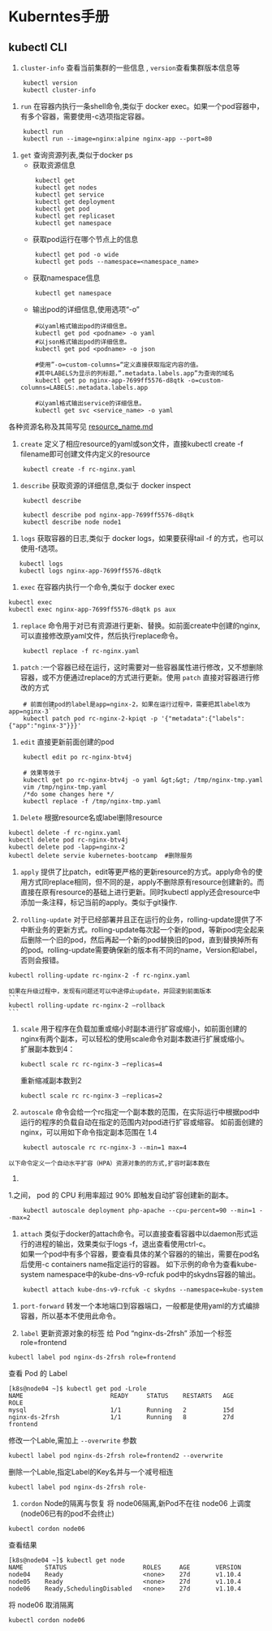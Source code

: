 # Kuberntes手册
## kubectl CLI

1. `cluster-info`  查看当前集群的一些信息 , `version`查看集群版本信息等
``` 	
	kubectl version    
	kubectl cluster-info
``` 

1. `run` 在容器内执行一条shell命令,类似于 docker exec。如果一个pod容器中，有多个容器，需要使用-c选项指定容器。 
```  
	kubectl run
	kubectl run --image=nginx:alpine nginx-app --port=80
```    

1. `get`  查询资源列表,类似于docker ps  
	- 获取资源信息
	``` 	
		kubectl get  	
		kubectl get nodes
		kubectl get service
		kubectl get deployment
		kubectl get pod
		kubectl get replicaset		
		kubectl get namespace		
	``` 
	- 获取pod运行在哪个节点上的信息 
	``` 	
		kubectl get pod -o wide
		kubectl get pods --namespace=<namespace_name>
	``` 
	- 获取namespace信息
	``` 
		kubectl get namespace
	``` 
	- 输出pod的详细信息,使用选项“-o”	
	``` 
		#以yaml格式输出pod的详细信息。
		kubectl get pod <podname> -o yaml 
		#以json格式输出pod的详细信息。	
		kubectl get pod <podname> -o json 
		
		#使用”-o=custom-columns=“定义直接获取指定内容的值。
		#其中LABELS为显示的列标题，”.metadata.labels.app”为查询的域名 
		kubectl get po nginx-app-7699ff5576-d8qtk -o=custom-columns=LABELS:.metadata.labels.app

		#以yaml格式输出service的详细信息。
		kubectl get svc <service_name> -o yaml
	``` 
各种资源名称及其简写见 [resource_name.md](./resource_name.md)

1. `create` 定义了相应resource的yaml或son文件，直接kubectl create -f filename即可创建文件内定义的resource
``` 
    kubectl create -f rc-nginx.yaml
``` 

1. `describe` 获取资源的详细信息,类似于 docker inspect  
``` 
    kubectl describe

	kubectl describe pod nginx-app-7699ff5576-d8qtk
	kubectl describe node node1
``` 

1. `logs` 获取容器的日志,类似于 docker logs，如果要获得tail -f 的方式，也可以使用-f选项。 
 ``` 
    kubectl logs
    kubectl logs nginx-app-7699ff5576-d8qtk
``` 

1. `exec` 在容器内执行一个命令,类似于 docker exec  
```    
kubectl exec     
kubectl exec nginx-app-7699ff5576-d8qtk ps aux
```  

1. `replace` 命令用于对已有资源进行更新、替换。如前面create中创建的nginx,可以直接修改原yaml文件，然后执行replace命令。 
``` 
	kubectl replace -f rc-nginx.yaml 
``` 

1. `patch` :一个容器已经在运行，这时需要对一些容器属性进行修改，又不想删除容器，或不方便通过replace的方式进行更新。使用 `patch` 直接对容器进行修改的方式
```    
	# 前面创建pod的label是app=nginx-2，如果在运行过程中，需要把其label改为app=nginx-3``` 
	kubectl patch pod rc-nginx-2-kpiqt -p '{"metadata":{"labels":{"app":"nginx-3"}}}' 
```   

1. `edit` 直接更新前面创建的pod
``` 
	kubectl edit po rc-nginx-btv4j

    # 效果等效于  
	kubectl get po rc-nginx-btv4j -o yaml &gt;&gt; /tmp/nginx-tmp.yaml  
	vim /tmp/nginx-tmp.yaml   
	/*do some changes here */  
	kubectl replace -f /tmp/nginx-tmp.yaml  
``` 

1. `Delete`  根据resource名或label删除resource
```     
kubectl delete -f rc-nginx.yaml  
kubectl delete pod rc-nginx-btv4j  
kubectl delete pod -lapp=nginx-2 
kubectl delete servie kubernetes-bootcamp  #删除服务
``` 

1. `apply` 提供了比patch，edit等更严格的更新resource的方式。apply命令的使用方式同replace相同，但不同的是，apply不删除原有resource创建新的。而直接在原有resource的基础上进行更新。同时kubectl apply还会resource中添加一条注释，标记当前的apply。类似于git操作.

1. `rolling-update` 对于已经部署并且正在运行的业务，rolling-update提供了不中断业务的更新方式。rolling-update每次起一个新的pod，等新pod完全起来后删除一个旧的pod，然后再起一个新的pod替换旧的pod，直到替换掉所有的pod。rolling-update需要确保新的版本有不同的name，Version和label，否则会报错。
``` 
kubectl rolling-update rc-nginx-2 -f rc-nginx.yaml 
```    

	如果在升级过程中，发现有问题还可以中途停止update，并回滚到前面版本 
	``` 
	kubectl rolling-update rc-nginx-2 —rollback 
	``` 

1. `scale` 用于程序在负载加重或缩小时副本进行扩容或缩小，如前面创建的nginx有两个副本，可以轻松的使用scale命令对副本数进行扩展或缩小。   
	扩展副本数到4：
	``` 
	kubectl scale rc rc-nginx-3 —replicas=4 
	```     
	重新缩减副本数到2
	``` 
	kubectl scale rc rc-nginx-3 —replicas=2 
	``` 

1. `autoscale` 命令会给一个rc指定一个副本数的范围，在实际运行中根据pod中运行的程序的负载自动在指定的范围内对pod进行扩容或缩容。
	如前面创建的nginx，可以用如下命令指定副本范围在
1.4 
``` 
    kubectl autoscale rc rc-nginx-3 --min=1 max=4 
``` 		
	以下命令定义一个自动水平扩容（HPA）资源对象的的方式,扩容时副本数在
1.
1.之间， pod 的 CPU 利用率超过 90% 即触发自动扩容创建新的副本。
``` 
	kubectl autoscale deployment php-apache --cpu-percent=90 --min=1 --max=2
``` 

1. `attach` 类似于docker的attach命令。可以直接查看容器中以daemon形式运行的进程的输出，效果类似于logs -f，退出查看使用ctrl-c。  
	如果一个pod中有多个容器，要查看具体的某个容器的的输出，需要在pod名后使用-c containers name指定运行的容器。
	如下示例的命令为查看kube-system namespace中的kube-dns-v9-rcfuk pod中的skydns容器的输出。 
```     
    kubectl attach kube-dns-v9-rcfuk -c skydns --namespace=kube-system    
```   

1. `port-forward`  转发一个本地端口到容器端口，一般都是使用yaml的方式编排容器，所以基本不使用此命令。 

1. `label` 更新资源对象的标签
给 Pod “nginx-ds-2frsh” 添加一个标签 role=frontend
```
kubectl label pod nginx-ds-2frsh role=frontend	
```
查看 Pod 的 Label
```
[k8s@node04 ~]$ kubectl get pod -Lrole
NAME                        READY     STATUS    RESTARTS   AGE       ROLE   
mysql                       1/1       Running   2          15d       
nginx-ds-2frsh              1/1       Running   8          27d       frontend
```
修改一个Lable,需加上 `--overwrite` 参数
```
kubectl label pod nginx-ds-2frsh role=frontend2 --overwrite
```
删除一个Lable,指定Label的Key名并与一个减号相连
```
kubectl label pod nginx-ds-2frsh role-
```

1. `cordon` Node的隔离与恢复
将 node06隔离,新Pod不在往 node06 上调度(node06已有的pod不会终止)
```
kubectl cordon node06
```
查看结果
```
[k8s@node04 ~]$ kubectl get node
NAME      STATUS                     ROLES     AGE       VERSION
node04    Ready                      <none>    27d       v1.10.4
node05    Ready                      <none>    27d       v1.10.4
node06    Ready,SchedulingDisabled   <none>    27d       v1.10.4
```
将 node06 取消隔离
```
kubectl cordon node06
```

